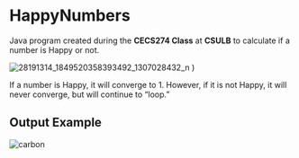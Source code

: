 # HappyNumbers

Java program created during the **CECS274 Class** at **CSULB** to calculate if a number is Happy or not.

![28191314_1849520358393492_1307028432_n](https://user-images.githubusercontent.com/15813261/36804469-86916d5a-1c6f-11e8-9996-1727f8b132ef.png)
)

If a number is Happy, it will converge to 1. However, if it is not Happy, it will never converge, but will continue to “loop.” 

## Output Example

![carbon](https://user-images.githubusercontent.com/15813261/36403674-455b2b94-159b-11e8-8b19-2228f7f61303.png)
